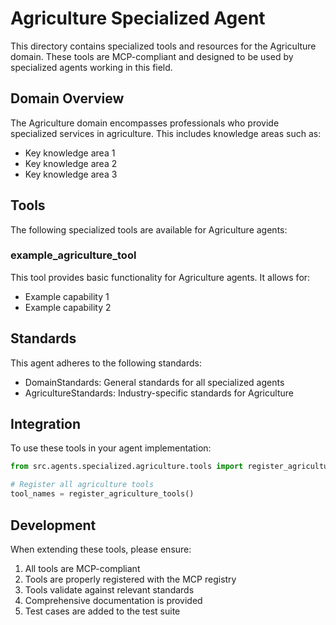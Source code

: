 # Agriculture Specialized Agent

This directory contains specialized tools and resources for the Agriculture domain. These tools are MCP-compliant and designed to be used by specialized agents working in this field.

## Domain Overview

The Agriculture domain encompasses professionals who provide specialized services in agriculture. This includes knowledge areas such as:

- Key knowledge area 1
- Key knowledge area 2
- Key knowledge area 3

## Tools

The following specialized tools are available for Agriculture agents:

### example_agriculture_tool

This tool provides basic functionality for Agriculture agents. It allows for:

- Example capability 1
- Example capability 2

## Standards

This agent adheres to the following standards:

- DomainStandards: General standards for all specialized agents
- AgricultureStandards: Industry-specific standards for Agriculture

## Integration

To use these tools in your agent implementation:

```python
from src.agents.specialized.agriculture.tools import register_agriculture_tools

# Register all agriculture tools
tool_names = register_agriculture_tools()
```

## Development

When extending these tools, please ensure:

1. All tools are MCP-compliant
2. Tools are properly registered with the MCP registry
3. Tools validate against relevant standards
4. Comprehensive documentation is provided
5. Test cases are added to the test suite
